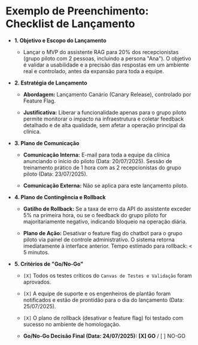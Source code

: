 # **Exemplo de Preenchimento: Checklist de Lançamento**

- **1. Objetivo e Escopo do Lançamento**
    
    - Lançar o MVP do assistente RAG para 20% dos recepcionistas (grupo piloto com 2 pessoas, incluindo a persona "Ana"). O objetivo é validar a usabilidade e a precisão das respostas em um ambiente real e controlado, antes da expansão para toda a equipe.
        
- **2. Estratégia de Lançamento**
    
    - **Abordagem:** Lançamento Canário (Canary Release), controlado por Feature Flag.
        
    - **Justificativa:** Liberar a funcionalidade apenas para o grupo piloto permite monitorar o impacto na infraestrutura e coletar feedback detalhado e de alta qualidade, sem afetar a operação principal da clínica.
        
- **3. Plano de Comunicação**
    
    - **Comunicação Interna:** E-mail para toda a equipe da clínica anunciando o início do piloto (Data: 20/07/2025). Sessão de treinamento prático de 1 hora com as 2 recepcionistas do grupo piloto (Data: 23/07/2025).
        
    - **Comunicação Externa:** Não se aplica para este lançamento piloto.
        
- **4. Plano de Contingência e Rollback**
    
    - **Gatilho de Rollback:** Se a taxa de erro da API do assistente exceder 5% na primeira hora, ou se o feedback do grupo piloto for majoritariamente negativo, indicando bloqueio na operação diária.
        
    - **Plano de Ação:** Desativar o feature flag do chatbot para o grupo piloto via painel de controle administrativo. O sistema retorna imediatamente à interface anterior. Tempo estimado para rollback: < 5 minutos.
        
- **5. Critérios de "Go/No-Go"**
    
    - `[X]` Todos os testes críticos do `Canvas de Testes e Validação` foram aprovados.
        
    - `[X]` A equipe de suporte e os engenheiros de plantão foram notificados e estão de prontidão para o dia do lançamento (Data: 25/07/2025).
        
    - `[X]` O plano de rollback (desativar o feature flag) foi testado com sucesso no ambiente de homologação.
        
    - **Go/No-Go Decisão Final (Data: 24/07/2025):** **[X] GO** / [ ] NO-GO
